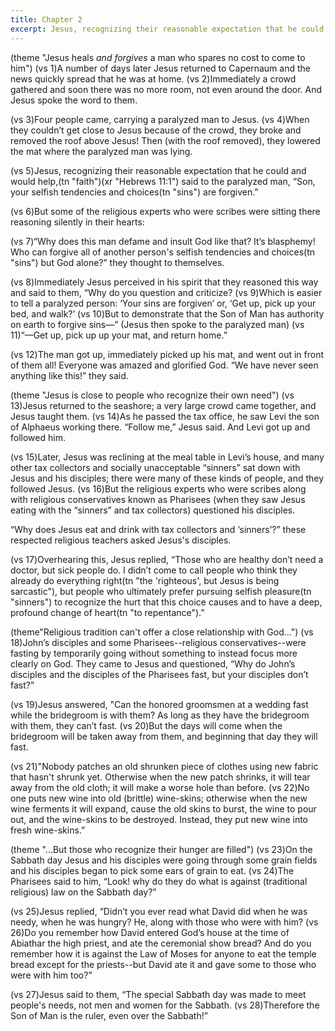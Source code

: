 ```yaml
---
title: Chapter 2
excerpt: Jesus, recognizing their reasonable expectation that he could and would help, said to the paralyzed man, “Son, your selfish tendencies and choices are forgiven.”
---
```


(theme "Jesus heals *and forgives* a man who spares no cost to come to him")
(vs 1)A number of days later Jesus returned to Capernaum and the news quickly spread that he was at home.  (vs 2)Immediately a crowd gathered and soon there was no more room, not even around the door.  And Jesus spoke the word to them.

(vs 3)Four people came, carrying a paralyzed man to Jesus.  (vs 4)When they couldn’t get close to Jesus because of the crowd, they broke and removed the roof above Jesus! Then (with the roof removed), they lowered the mat where the paralyzed man was lying.

(vs 5)Jesus, recognizing their reasonable expectation that he could and would help,(tn "faith")(xr "Hebrews 11:1") said to the paralyzed man, “Son, your selfish tendencies and choices(tn "sins") are forgiven.”

(vs 6)But some of the religious experts who were scribes were sitting there reasoning silently in their hearts:

(vs 7)“Why does this man defame and insult God like that?  It’s blasphemy!  Who can forgive all of another person's selfish tendencies and choices(tn "sins") but God alone?” they thought to themselves.

(vs 8)Immediately Jesus perceived in his spirit that they reasoned this way and said to them, “Why do you question and criticize?  (vs 9)Which is easier to tell a paralyzed person:  ‘Your sins are forgiven’ or, ‘Get up, pick up your bed, and walk?’  (vs 10)But to demonstrate that the Son of Man has authority on earth to forgive sins—” (Jesus then spoke to the paralyzed man) (vs 11)“—Get up, pick up up your mat, and return home.”

(vs 12)The man got up, immediately picked up his mat, and went out in front of them all! Everyone was amazed and glorified God. “We have never seen anything like this!” they said.

(theme "Jesus is close to people who recognize their own need")
(vs 13)Jesus returned to the seashore; a very large crowd came together, and Jesus taught them.  (vs 14)As he passed the tax office, he saw Levi the son of Alphaeus working there. “Follow me,” Jesus said. And Levi got up and followed him.

(vs 15)Later, Jesus was reclining at the meal table in Levi’s house, and many other tax collectors and socially unacceptable “sinners” sat down with Jesus and his disciples; there were many of these kinds of people, and they followed Jesus.  (vs 16)But the religious experts who were scribes along with religious conservatives known as Pharisees (when they saw Jesus eating with the “sinners” and tax collectors) questioned his disciples.

“Why does Jesus eat and drink with tax collectors and ‘sinners’?” these respected religious teachers asked Jesus's disciples.

(vs 17)Overhearing this, Jesus replied, “Those who are healthy don’t need a doctor, but sick people do. I didn’t come to call people who think they already do everything right(tn "the 'righteous', but Jesus is being sarcastic"), but people who ultimately prefer pursuing selfish pleasure(tn "sinners") to recognize the hurt that this choice causes and to have a deep, profound change of heart(tn "to repentance").”

(theme"Religious tradition can't offer a close relationship with God...")
(vs 18)John’s disciples and some Pharisees--religious conservatives--were fasting by temporarily going without something to instead focus more clearly on God. They came to Jesus and questioned, “Why do John’s disciples and the disciples of the Pharisees fast, but your disciples don’t fast?”

(vs 19)Jesus answered, "Can the honored groomsmen at a wedding fast while the bridegroom is with them?  As long as they have the bridegroom with them, they can’t fast.  (vs 20)But the days will come when the bridegroom will be taken away from them, and beginning that day they will fast.

(vs 21)"Nobody patches an old shrunken piece of clothes using new fabric that hasn't shrunk yet. Otherwise when the new patch shrinks, it will tear away from the old cloth; it will make a worse hole than before.  (vs 22)No one puts new wine into old (brittle) wine-skins; otherwise when the new wine ferments it will expand, cause the old skins to burst, the wine to pour out, and the wine-skins to be destroyed. Instead, they put new wine into fresh wine-skins.”

(theme "...But those who recognize their hunger are filled")
(vs 23)On the Sabbath day Jesus and his disciples were going through some grain fields and his disciples began to pick some ears of grain to eat.  (vs 24)The Pharisees said to him, “Look! why do they do what is against (traditional religious) law on the Sabbath day?”

(vs 25)Jesus replied, “Didn’t you ever read what David did when he was needy, when he was hungry?  He, along with those who were with him?  (vs 26)Do you remember how David entered God’s house at the time of Abiathar the high priest, and ate the ceremonial show bread? And do you remember how it is against the Law of Moses for anyone to eat the temple bread except for the priests--but David ate it and gave some to those who were with him too?”  

(vs 27)Jesus said to them, “The special Sabbath day was made to meet people's needs, not men and women for the Sabbath.  (vs 28)Therefore the Son of Man is the ruler, even over the Sabbath!”